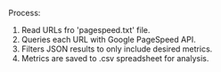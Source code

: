 Process:

1. Read URLs fro 'pagespeed.txt' file. 
2. Queries each URL with Google PageSpeed API.
3. Filters JSON results to only include desired metrics.
4. Metrics are saved to .csv spreadsheet for analysis.